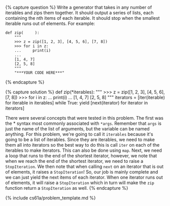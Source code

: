 {% capture question %}
Write a generator that takes in any number of iterables and zips them together. It should output a series of lists, each containing the nth items of each iterable. It should stop when the smallest iterable runs out of elements. For example:

    def zip(     ):
        """
        >>> z = zip([1, 2, 3], [4, 5, 6], [7, 8])
        >>> for i in z:
        ...     print(i)
        ...
        [1, 4, 7]
        [2, 5, 8]
        """
        "***YOUR CODE HERE***"
{% endcapture %}

{% capture solution %}
    def zip(*iterables):
        """
        >>> z = zip([1, 2, 3], [4, 5, 6], [7, 8])
        >>> for i in z:
        ...     print(i)
        ...
        [1, 4, 7]
        [2, 5, 8]
        """
        iterators = [iter(iterable) for iterable in iterables]
        while True:
            yield [next(iterator) for iterator in iterators]

There were several concepts that were tested in this problem. The first was the * syntax most commonly associated with `*args`. Remember that `args` is just the name of the list of arguments, but the variable can be named anything. For this problem, we're going to call it `iterables` because it's going to be a list of iterables. Since they are iterables, we need to make them all into iterators so the best way to do this is call `iter` on each of the iterables to make iterators. This can also be done using `map`. Next, we need a loop that runs to the end of the shortest iterator, however, we note that when we reach the end of the shortest iterator, we need to raise a `StopIteration`. We then note that when calling `next` on an iterator that is out of elements, it raises a `StopIteration`! So, our job is mainly complete and we can just yield the next items of each iterator. When one iterator runs out of elements, it will raise a `StopIteration` which in turn will make the `zip` function return a `StopIteration` as well.
{% endcapture %}

{% include cs61a/problem_template.md %}
